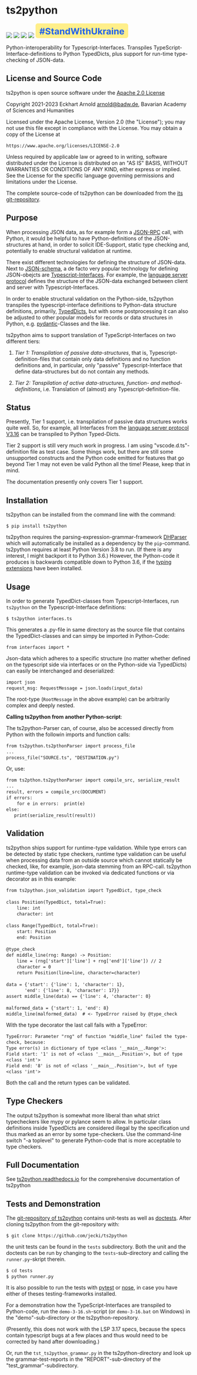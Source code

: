 # ts2python

![](https://img.shields.io/pypi/v/ts2python) 
![](https://img.shields.io/pypi/status/ts2python) 
![](https://img.shields.io/pypi/pyversions/ts2python) 
![](https://img.shields.io/pypi/l/ts2python)
[![Stand With Ukraine](https://raw.githubusercontent.com/vshymanskyy/StandWithUkraine/main/badges/StandWithUkraine.svg)](https://stand-with-ukraine.pp.ua)


Python-interoperability for Typescript-Interfaces.
Transpiles TypeScript-Interface-definitions to Python 
TypedDicts, plus support for run-time type-checking 
of JSON-data.

## License and Source Code

ts2python is open source software under the [Apache 2.0 License](https://www.apache.org/licenses/LICENSE-2.0)

Copyright 2021-2023 Eckhart Arnold <arnold@badw.de>, Bavarian Academy of Sciences and Humanities

Licensed under the Apache License, Version 2.0 (the "License");
you may not use this file except in compliance with the License.
You may obtain a copy of the License at

    https://www.apache.org/licenses/LICENSE-2.0

Unless required by applicable law or agreed to in writing, software
distributed under the License is distributed on an "AS IS" BASIS,
WITHOUT WARRANTIES OR CONDITIONS OF ANY KIND, either express or implied.
See the License for the specific language governing permissions and
limitations under the License.

The complete source-code of ts2python can be downloaded from the [its git-repository](https://github.com/jecki/ts2python).

## Purpose

When processing JSON data, as for example form a 
[JSON-RPC](https://www.jsonrpc.org/) call, with Python, it would
be helpful to have Python-definitions of the JSON-structures at
hand, in order to solicit IDE-Support, static type checking and,
potentially to enable structural validation at runtime. 

There exist different technologies for defining the structure of
JSON-data. Next to [JSON-schema](http://json-schema.org/), a 
de facto very popular technology for defining JSON-obejcts are
[Typescript-Interfaces](https://www.typescriptlang.org/docs/handbook/2/objects.html). 
For example, the 
[language server protocol](https://microsoft.github.io/language-server-protocol/specifications/specification-current/) 
defines the structure of the JSON-data exchanged between client 
and server with Typescript-Interfaces.

In order to enable structural validation on the Python-side, 
ts2python transpiles the typescript-interface definitions
to Python-data structure definitions, primarily, 
[TypedDicts](https://www.python.org/dev/peps/pep-0589/),
but with some postprocessing it can also be adjusted to
other popular models for records or data structures in
Python, e.g.
[pydantic](https://pydantic-docs.helpmanual.io/)-Classes
and the like.

ts2python aims to support translation of TypeScript-Interfaces on two
different tiers:

1. *Tier 1: Transpilation of passive data-structures*, that is, 
   Typescript-definition-files that contain only data definitions 
   and no function definitions and, in particular,
   only "passive" Typescript-Interface that define data-structures 
   but do not contain any methods.

2. *Tier 2: Tanspilation of active data-structures, function- 
   and method-definitions*, i.e. Translation of (almost) any
   Typescript-definition-file.

## Status

Presently, Tier 1 support, i.e. transpilation of passive data 
structures works quite well. So, for example, all Interfaces
from the
[language server protocol V3.16](https://microsoft.github.io/language-server-protocol/specifications/specification-3-16/) 
can be transpiled to Python Typed-Dicts. 

Tier 2 support is still very much work in progress. I am 
using "vscode.d.ts"-definition file as test case. Some things work,
but there are still some unsupported constructs and the Python
code emitted for features that go beyond Tier 1 may not even
be valid Python all the time! Please, keep that in mind.

The documentation presently only covers Tier 1 support. 


## Installation

ts2python can be installed from the command line with the command:

    $ pip install ts2python

ts2python requires the parsing-expression-grammar-framework 
[DHParser](https://gitlab.lrz.de/badw-it/DHParser)
which will automatically be installed as a dependency by 
the `pip`-command. ts2python requires at least Python Version 3.8
to run. (If there is any interest, I might backport it to Python 3.6.)
However, the Python-code it produces is backwards compatible 
down to Python 3.6, if the 
[typing extensions](https://pypi.org/project/typing-extensions/) 
have been installed.

## Usage

In order to generate TypedDict-classes from Typescript-Interfaces,
run `ts2python` on the Typescript-Interface definitions:

    $ ts2python interfaces.ts

This generates a .py-file in same directory as the source
file that contains the TypedDict-classes and can simpy be 
imported in Python-Code:

    from interfaces import *

Json-data which adheres to a specific structure (no matter
whether defined on the typescript side via interfaces or
on the Python-side via TypedDicts) can easily be interchanged
and deserialized:

    import json
    request_msg: RequestMessage = json.loads(input_data)

The root-type (``RootMessage`` in the above example) can
be arbitrarily complex and deeply nested.

**Calling ts2python from another Python-script**:

The ts2python-Parser can, of course, also be accessed directly
from Python with the followin imports and function calls:

    from ts2python.ts2pthonParser import process_file
    ...
    process_file("SOURCE.ts", "DESTINATION.py")

Or, use:

    from ts2pthon.ts2pythonParser import compile_src, serialize_result
    ...
    result, errors = compile_src(DOCUMENT)
    if errors:
        for e in errors:  print(e)
    else:
       print(serialize_result(result))


## Validation

ts2python ships support for runtime-type validation. While type
errors can be detected by static type checkers, runtime type 
validation can be useful when processing data from an outside
source which cannot statically be checked, like, for example,
json-data stemming from an RPC-call. ts2python runtime-type
validation can be invoked via dedicated functions or via
decorator as in this example:

    from ts2python.json_validation import TypedDict, type_check

    class Position(TypedDict, total=True):
        line: int
        character: int 

    class Range(TypedDict, total=True):
        start: Position
        end: Position

    @type_check
    def middle_line(rng: Range) -> Position:
        line = (rng['start']['line'] + rng['end']['line']) // 2
        character = 0
        return Position(line=line, character=character)

    data = {'start': {'line': 1, 'character': 1},
           'end': {'line': 8, 'character': 17}}
    assert middle_line(data) == {'line': 4, 'character': 0}

    malformed_data = {'start': 1, 'end': 8}
    middle_line(malformed_data)  # <- TypeError raised by @type_check 

With the type decorator the last call fails with a TypeError:

    TypeError: Parameter "rng" of function "middle_line" failed the type-check, because:
    Type error(s) in dictionary of type <class '__main__.Range'>:
    Field start: '1' is not of <class '__main__.Position'>, but of type <class 'int'>
    Field end: '8' is not of <class '__main__.Position'>, but of type <class 'int'>

Both the call and the return types can be validated.

## Type Checkers

The output ts2python is somewhat more liberal than what strict
typecheckers like mypy or pylance seem to allow. In particular
class definitions inside TypedDicts are considered illegal by
the specification und thus marked as an error by some 
type-checkers. Use the command-line switch "-a toplevel" to
generate Python-code that is more acceptable to type checkers.

## Full Documentation

See [ts2python.readthedocs.io](https://ts2python.readthedocs.io) for the comprehensive
documentation of ts2python


## Tests and Demonstration

The [git-repository of ts2python](https://github.com/jecki/ts2python) contains unit-tests 
as well as [doctests](https://docs.python.org/3/library/doctest.html).
After cloning ts2python from the git-repository with:

    $ git clone https://github.com/jecki/ts2python

the unit tests can be found in the `tests` subdirectory. 
Both the unit and the doctests can be run by changing to the 
`tests`-sub-directory and calling the `runner.py`-skript therein. 

    $ cd tests
    $ python runner.py

It is also possible to run the tests with [pytest](https://docs.pytest.org/) 
or [nose](https://nose.readthedocs.io), in case you have
either of theses testing-frameworks installed.

For a demonstration how the TypeScript-Interfaces are transpiled
to Python-code, run the `demo-3-16.sh`-script (or `demo-3-16.bat` on Windows)
in the "demo"-sub-directory or the ts2python-repository. 

(Presently, this does not work with the LSP 3.17 specs, because the
specs contain typescript bugs at a few places and thus would need to 
be corrected by hand after downloading.)

Or, run the `tst_ts2python_grammar.py` in the ts2python-directory
and look up the grammar-test-reports in the "REPORT"-sub-directory 
of the "test_grammar"-subdirectory.
